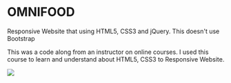 # OMNIFOOD
Responsive Website that using HTML5, CSS3 and jQuery. This doesn't use Bootstrap 

This was a code along from an instructor on online courses. I used this course to learn and understand about HTML5, CSS3 to Responsive Website.

<img src ="http://dimasbachir.com/img/portfolio/Omnifood.jpg">
